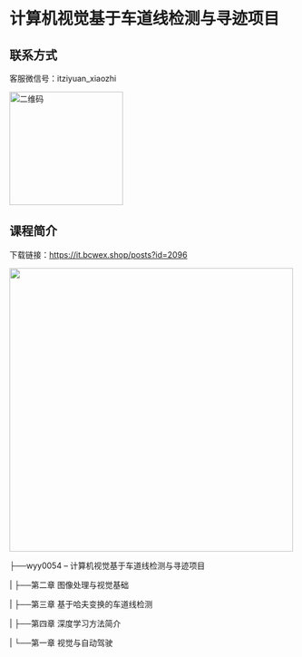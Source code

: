 # 计算机视觉基于车道线检测与寻迹项目

## 联系方式

客服微信号：itziyuan_xiaozhi

<img src="https://ziyuanyun.oss-cn-guangzhou.aliyuncs.com/common/20240614073449/666b82192834a.jpg" width="200" height="200" alt="二维码">

## 课程简介

下载链接：https://it.bcwex.shop/posts?id=2096

<img src="https://ziyuanyun.oss-cn-guangzhou.aliyuncs.com/yun/20240515183648/664490401db8f.jpg" width="500" alt="">

  ├──wyy0054 &#8211; 计算机视觉基于车道线检测与寻迹项目

 | ├──第二章 图像处理与视觉基础

 | ├──第三章 基于哈夫变换的车道线检测

 | ├──第四章 深度学习方法简介

 | └──第一章 视觉与自动驾驶

  